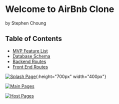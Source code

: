 # Welcome to AirBnb Clone
by Stephen Choung

## Table of Contents
* [MVP Feature List](https://github.com/Twprcntmlk/App-Academy-Week16-Solo-Project/wiki/MVP-List)
* [Database Schema](https://github.com/Twprcntmlk/App-Academy-Week16-Solo-Project/wiki/Database-Schema)
* [Backend Routes](https://github.com/Twprcntmlk/App-Academy-Week16-Solo-Project/wiki/Backend-Routes)
* [Front End Routes](https://github.com/Twprcntmlk/App-Academy-Week16-Solo-Project/wiki/Frontend-Routes)



[![Splash Page](https://user-images.githubusercontent.com/47694954/128541158-f8e11675-4cf2-4f3e-9413-24e2679b6d07.png)](https://youtu.be/siI5UL8wmUw){:height="700px" width="400px"}

[![Main Pages](https://user-images.githubusercontent.com/47694954/128541058-021528ed-b82e-4a80-a571-f27239e5b6e9.png)](https://youtu.be/ZbWWcBDsOJY)

[![Host Pages](https://user-images.githubusercontent.com/47694954/128541305-d3b48485-aa67-4c63-88a3-6b462c8d38e7.png)](https://youtu.be/4r2IhdtBqf8!)

